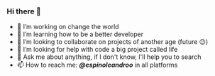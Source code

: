 ### Hi there 👋

- 🔭 I’m working on change the world
- 🌱 I’m learning how to be a better developer
- 🤝 I’m looking to collaborate on projects of another age (future 😉)
- 🤔 I’m looking for help with code a big project called life
- 💬 Ask me about anything, if I don't know, I'll help you to search
- 📫 How to reach me: <b><i>@espinoleandroo</i></b> in all platforms
